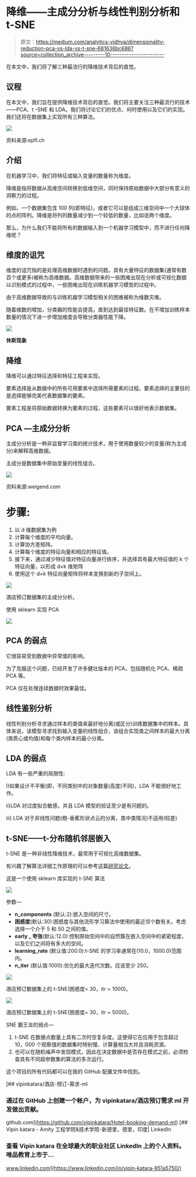 # 降维——主成分分析与线性判别分析和 t-SNE

> 原文：<https://medium.com/analytics-vidhya/dimensionality-reduction-pca-vs-lda-vs-t-sne-681636bc686?source=collection_archive---------10----------------------->

在本文中，我们将了解三种最流行的降维技术背后的直觉。

## 议程

在本文中，我们旨在提供降维技术背后的直觉。我们将主要关注三种最流行的技术——PCA、t -SNE 和 LDA。我们将讨论它们的优点、何时使用以及它们的实现。我们还将在数据集上实现所有三种算法。

![](img/33a4a4f61894ac04acdc799d76da7579.png)

资料来源:epfl.ch

## 介绍

在机器学习中，我们将特征或输入变量的数量称为维度。

降维是指将数据从高维空间转换到低维空间，同时保持原始数据中大部分有意义的洞察力的过程。

例如，一个数据集包含 100 列(即特征)，或者它可以是组成三维空间中一个大球体的点的阵列。降维是将列的数量减少到一个较低的数量，比如说两个维度。

那么，为什么我们不能将所有的数据输入到一个机器学习模型中，而不进行任何降维呢？

## 维度的诅咒

维度的诅咒指的是处理高维数据时遇到的问题。具有大量特征的数据集(通常有数百个或更多)被称为高维数据。高维数据带来的一些困难出现在分析或可视化数据以识别模式的过程中，一些困难出现在训练机器学习模型的过程中。

由于高维数据导致的与训练机器学习模型相关的困难被称为维数灾难。

随着维数的增加，分类器的性能会提高，直到达到最佳特征数。在不增加训练样本数量的情况下进一步增加维度会导致分类器性能下降。

![](img/14ff4f037e742b612ed1d1d625752ee7.png)

**休斯现象**

## 降维

降维可以通过特征选择和特征工程来实现。

要素选择是从数据中的所有可用要素中选择所需要素的过程。要素选择的主要目的是选择能够完美代表数据集的要素。

要素工程是将原始数据转换为要素的过程，这些要素可以很好地表示数据集。

## **PCA —主成分分析**

主成分分析是一种非监督学习类的统计技术，用于使用数量较少的变量(称为主成分)来解释高维数据。

主成分是数据集中原始变量的线性组合。

![](img/4fa719321ca4a7847054b757e4d65325.png)

资料来源:weigend.com

# 步骤:

1.  以 d 维数据集为例
2.  计算每个维度的平均向量。
3.  计算协方差矩阵。
4.  计算每个维度的特征向量和相应的特征值。
5.  接下来，通过减少特征值对特征向量进行排序，并选择具有最大特征值的 k 个特征向量，以形成 d×k 维矩阵
6.  使用这个 d×k 特征向量矩阵将样本变换到新的子空间上。

![](img/71ca1c7af42f27edc3177548edda45a8.png)

酒店预订数据集的主成分分析。

使用 sklearn 实现 PCA

![](img/7e5220b913bdda49e7d528b483c606bf.png)

## PCA 的弱点

它很容易受到数据中异常值的影响。

为了克服这个问题，已经开发了许多健壮版本的 PCA，包括随机化 PCA、稀疏 PCA 等。

PCA 仅在处理连续数据时效果最佳。

## 线性鉴别分析

线性判别分析寻求通过样本的类值来最好地分离(或区分)训练数据集中的样本。具体来说，该模型寻求找到输入变量的线性组合，该组合实现类之间样本的最大分离(类质心或均值)和每个类内样本的最小分离。

## LDA 的弱点

LDA 有一些严重的局限性:

I)如果设计不平衡(即，不同类别中的对象数量(高度)不同)，LDA 不能很好地工作。

ii)LDA 对过度拟合敏感，并且 LDA 模型的验证至少是有问题的。

iii) LDA 对于非线性问题(橙-香蕉形状点云的分离，类中类情况)不适用(较差)

## t-SNE——t-分布随机邻居嵌入

t-SNE 是一种非线性降维技术，最常用于可视化高维数据集。

有兴趣了解算法详细工作原理的可以参考这篇[研究论文](http://www.jmlr.org/papers/volume9/vandermaaten08a/vandermaaten08a.pdf)。

这是一个使用 sklearn 库实现的 t-SNE 算法

![](img/77660b3ecbd3dd7862a752467f736e0c.png)

参数—

*   **n_components** (默认:2):嵌入空间的尺寸。
*   **困惑度**(默认:30):困惑度与其他流形学习算法中使用的最近邻个数有关。考虑选择一个介于 5 和 50 之间的值。
*   **early _ 夸张**(默认:12.0):控制原始空间中的自然簇在嵌入空间中的紧密程度，以及它们之间将有多大的空间。
*   **learning_rate** (默认值:200.0):t-SNE 的学习率通常在(10.0，1000.0)范围内。
*   **n_iter** (默认值:1000):优化的最大迭代次数。应该至少 250。

![](img/5fd58f0a3b363dfdc78456c033e2d12d.png)

酒店预订数据集上的 t-SNE(困惑度= 30，itr = 1000)。

![](img/6ac949323cddfba028d6294fb49d6f42.png)

酒店预订数据集上的 t-SNE(困惑度= 30，itr = 5000)。

SNE 霸王龙的弱点—

1.  t-SNE 在数据点数量上具有二次时空复杂度。这使得它在应用于包含超过 10，000 个观察值的数据集时特别慢、计算量相当大并且消耗资源。
2.  也可以在随机噪声中发现模式，因此在决定数据中是否存在模式之前，必须检查具有不同超参数集的算法的多次运行。

这个项目的所有代码都可以在我的 GitHub 配置文件中找到。

[](https://github.com/vipinkatara/Hotel-booking-demand-ml) [## vipinkatara/酒店-预订-需求-ml

### 通过在 GitHub 上创建一个帐户，为 vipinkatara/酒店预订需求 ml 开发做出贡献。

github.com](https://github.com/vipinkatara/Hotel-booking-demand-ml) [](https://www.linkedin.com/in/vipin-katara-951a5750/) [## Vipin katara - Amity 工程学院&技术学院-新德里，德里，印度| LinkedIn

### 查看 Vipin katara 在全球最大的职业社区 LinkedIn 上的个人资料。唯品教育上市于…

www.linkedin.com](https://www.linkedin.com/in/vipin-katara-951a5750/)